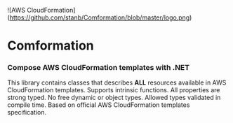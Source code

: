 ![AWS CloudFormation] (https://github.com/stanb/Comformation/blob/master/logo.png)
# Comformation
### Compose AWS CloudFormation templates with .NET

This library contains classes that describes __ALL__ resources available in AWS CloudFormation templates.
Supports intrinsic functions.
All properties are strong typed. No free dynamic or object types. Allowed types validated in compile time.
Based on official AWS CloudFormation templates specification.

